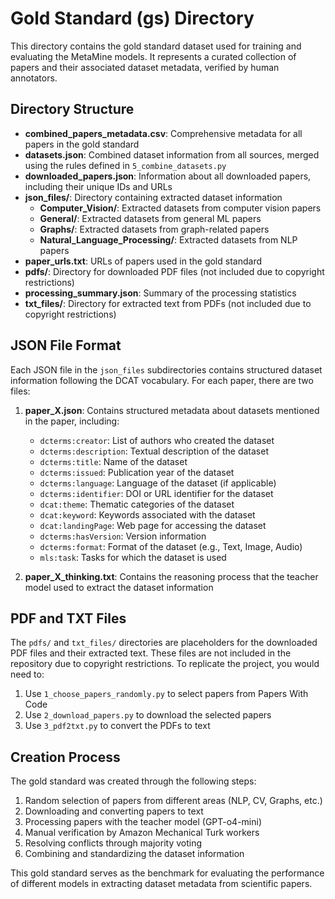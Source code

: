 # Gold Standard (gs) Directory

This directory contains the gold standard dataset used for training and evaluating the MetaMine models. It represents a curated collection of papers and their associated dataset metadata, verified by human annotators.

## Directory Structure

- **combined_papers_metadata.csv**: Comprehensive metadata for all papers in the gold standard
- **datasets.json**: Combined dataset information from all sources, merged using the rules defined in `5_combine_datasets.py`
- **downloaded_papers.json**: Information about all downloaded papers, including their unique IDs and URLs
- **json_files/**: Directory containing extracted dataset information
  - **Computer_Vision/**: Extracted datasets from computer vision papers
  - **General/**: Extracted datasets from general ML papers
  - **Graphs/**: Extracted datasets from graph-related papers
  - **Natural_Language_Processing/**: Extracted datasets from NLP papers
- **paper_urls.txt**: URLs of papers used in the gold standard
- **pdfs/**: Directory for downloaded PDF files (not included due to copyright restrictions)
- **processing_summary.json**: Summary of the processing statistics
- **txt_files/**: Directory for extracted text from PDFs (not included due to copyright restrictions)

## JSON File Format

Each JSON file in the `json_files` subdirectories contains structured dataset information following the DCAT vocabulary. For each paper, there are two files:

1. **paper_X.json**: Contains structured metadata about datasets mentioned in the paper, including:
   - `dcterms:creator`: List of authors who created the dataset
   - `dcterms:description`: Textual description of the dataset
   - `dcterms:title`: Name of the dataset
   - `dcterms:issued`: Publication year of the dataset
   - `dcterms:language`: Language of the dataset (if applicable)
   - `dcterms:identifier`: DOI or URL identifier for the dataset
   - `dcat:theme`: Thematic categories of the dataset
   - `dcat:keyword`: Keywords associated with the dataset
   - `dcat:landingPage`: Web page for accessing the dataset
   - `dcterms:hasVersion`: Version information
   - `dcterms:format`: Format of the dataset (e.g., Text, Image, Audio)
   - `mls:task`: Tasks for which the dataset is used

2. **paper_X_thinking.txt**: Contains the reasoning process that the teacher model used to extract the dataset information

## PDF and TXT Files

The `pdfs/` and `txt_files/` directories are placeholders for the downloaded PDF files and their extracted text. These files are not included in the repository due to copyright restrictions. To replicate the project, you would need to:

1. Use `1_choose_papers_randomly.py` to select papers from Papers With Code
2. Use `2_download_papers.py` to download the selected papers
3. Use `3_pdf2txt.py` to convert the PDFs to text

## Creation Process

The gold standard was created through the following steps:

1. Random selection of papers from different areas (NLP, CV, Graphs, etc.)
2. Downloading and converting papers to text
3. Processing papers with the teacher model (GPT-o4-mini)
4. Manual verification by Amazon Mechanical Turk workers
5. Resolving conflicts through majority voting
6. Combining and standardizing the dataset information

This gold standard serves as the benchmark for evaluating the performance of different models in extracting dataset metadata from scientific papers.